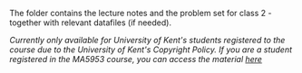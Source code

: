 The folder contains the lecture notes and the problem set for class 2 - together with relevant datafiles (if needed).

*Currently only available for University of Kent's students registered to the course due to the University of Kent's Copyright Policy. 
If you are a student registered in the MA5953 course, you can access the material [here](...)*
